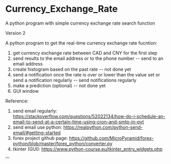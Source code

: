 # Currency_Exchange_Rate

A python program with simple currency exchange rate search function

Version 2

A python program to get the real-time currency exchange rate
fucntion:
1. get currency exchange rate between CAD and CNY for the first step
2. send results to the email address or to the phone number -- send to an email address
3. create histogram based on the past rate -- not done yet
4. send a notification once the rate is over or lower than the value set
    or send a notification regularly -- send notifications regularly
5. make a prediction (optional) -- not done yet
6. GUI window



Reference:
1. send email regularly: https://stackoverflow.com/questions/52022134/how-do-i-schedule-an-email-to-send-at-a-certain-time-using-cron-and-smtp-in-pyt
2. send email use python: https://realpython.com/python-send-email/#getting-started
3. forex project github page: https://github.com/MicroPyramid/forex-python/blob/master/forex_python/converter.py
4. tkinter (GUI): https://www.python-course.eu/tkinter_entry_widgets.php

'''
